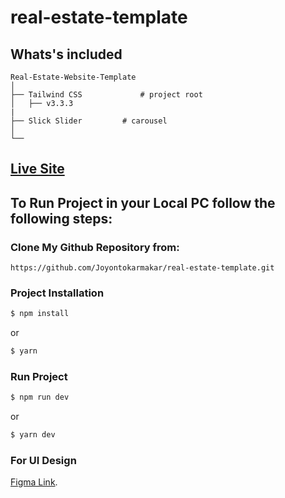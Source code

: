 # real-estate-template

## Whats's included

```
Real-Estate-Website-Template
│
├── Tailwind CSS             # project root
│   ├── v3.3.3
|    
├── Slick Slider         # carousel
│              
└── 
```

## [Live Site](https://real-estate-website-template.netlify.app/)

## To Run Project in your Local PC follow the following steps:

### Clone My Github Repository from:
```
https://github.com/Joyontokarmakar/real-estate-template.git
```

### Project Installation

``` bash
$ npm install
```

or

``` bash
$ yarn
```

### Run Project

``` bash
$ npm run dev 
```

or 

``` bash
$ yarn dev
```


### For UI Design

[Figma Link](https://www.figma.com/file/iSAG3poMZ4wOdyh4CwjpDA/TEST-FRONT?node-id=1%3A217&mode=dev).
